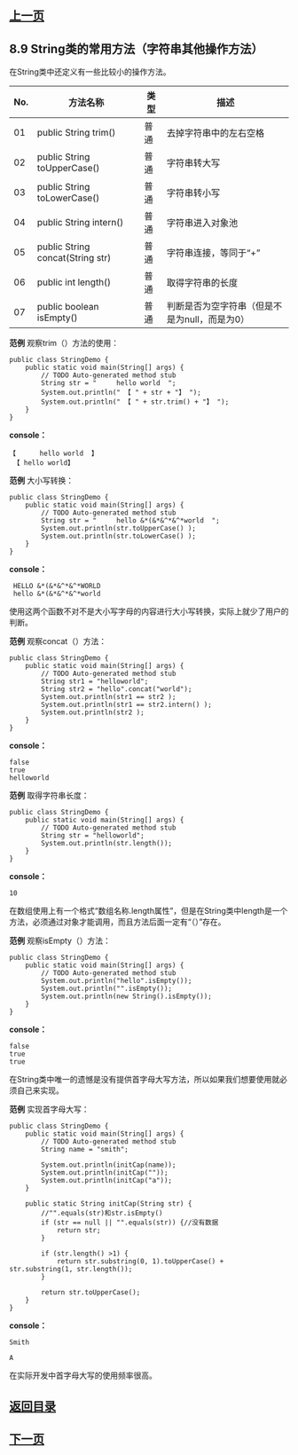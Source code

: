 ## [上一页](course32)
## 8.9 String类的常用方法（字符串其他操作方法）

在String类中还定义有一些比较小的操作方法。

 No.| 方法名称 | 类型 | 描述
 -|---|------|------|
 01| public String trim() | 普通 | 去掉字符串中的左右空格
 02| public String toUpperCase() |普通 | 字符串转大写
 03| public String toLowerCase() |普通 | 字符串转小写
 04| public String intern() |普通 | 字符串进入对象池
 05| public String concat(String str) |普通 | 字符串连接，等同于“+”
 06| public int length() | 普通 | 取得字符串的长度
 07| public boolean isEmpty() | 普通 | 判断是否为空字符串（但是不是为null，而是为0）

**范例** 观察trim（）方法的使用：

	public class StringDemo {
		public static void main(String[] args) {
			// TODO Auto-generated method stub		
			String str = "     hello world  ";
			System.out.println(" 【 " + str + "】 ");
			System.out.println(" 【 " + str.trim() + "】 ");
		}
	}

**console：**

	【      hello world  】 
	 【 hello world】 

**范例** 大小写转换：

	public class StringDemo {
		public static void main(String[] args) {
			// TODO Auto-generated method stub		
			String str = "     hello &*(&*&^*&^*world  ";
			System.out.println(str.toUpperCase() );
			System.out.println(str.toLowerCase() );
		}
	}

**console：**

     HELLO &*(&*&^*&^*WORLD  
     hello &*(&*&^*&^*world 

使用这两个函数不对不是大小写字母的内容进行大小写转换，实际上就少了用户的判断。


**范例** 观察concat（）方法：

	public class StringDemo {
		public static void main(String[] args) {
			// TODO Auto-generated method stub		
			String str1 = "helloworld";
			String str2 = "hello".concat("world");
			System.out.println(str1 == str2 );
			System.out.println(str1 == str2.intern() );
			System.out.println(str2 );
		}
	}

**console：**

	false
	true
	helloworld

**范例** 取得字符串长度：

	public class StringDemo {
		public static void main(String[] args) {
			// TODO Auto-generated method stub		
			String str = "helloworld";
			System.out.println(str.length());
		}
	}

**console：**

	10

在数组使用上有一个格式“数组名称.length属性”，但是在String类中length是一个方法，必须通过对象才能调用，而且方法后面一定有“（）”存在。

**范例** 观察isEmpty（）方法：

	public class StringDemo {
		public static void main(String[] args) {
			// TODO Auto-generated method stub		
			System.out.println("hello".isEmpty());
			System.out.println("".isEmpty());
			System.out.println(new String().isEmpty());
		}
	}

**console：**

	false
	true
	true

在String类中唯一的遗憾是没有提供首字母大写方法，所以如果我们想要使用就必须自己来实现。

**范例** 实现首字母大写：

	public class StringDemo {
		public static void main(String[] args) {
			// TODO Auto-generated method stub		
			String name = "smith";
			
			System.out.println(initCap(name));
			System.out.println(initCap(""));
			System.out.println(initCap("a"));
		}
		
		public static String initCap(String str) {
			//"".equals(str)和str.isEmpty()
			if (str == null || "".equals(str)) {//没有数据
				return str;
			}
			
			if (str.length() >1) {
				return str.substring(0, 1).toUpperCase() + str.substring(1, str.length());
			}
			
			return str.toUpperCase();
		}
	}

**console：**

	Smith
	
	A

在实际开发中首字母大写的使用频率很高。


## [返回目录](https://wuchengcheng110120.github.io/learnJava)
## [下一页](course34)
